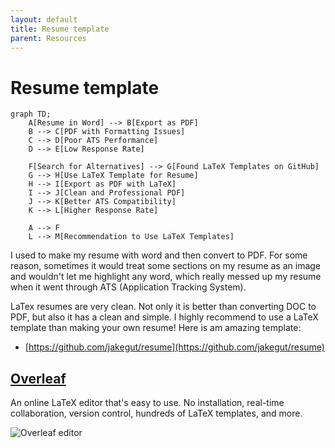 ```yaml
---
layout: default
title: Resume template
parent: Resources
---
```


# Resume template

```mermaid
graph TD;
    A[Resume in Word] --> B[Export as PDF]
    B --> C[PDF with Formatting Issues]
    C --> D[Poor ATS Performance]
    D --> E[Low Response Rate]
    
    F[Search for Alternatives] --> G[Found LaTeX Templates on GitHub]
    G --> H[Use LaTeX Template for Resume]
    H --> I[Export as PDF with LaTeX]
    I --> J[Clean and Professional PDF]
    J --> K[Better ATS Compatibility]
    K --> L[Higher Response Rate]
    
    A --> F
    L --> M[Recommendation to Use LaTeX Templates]
```

I used to make my resume with word and then convert to PDF. For some reason, sometimes it would treat some sections on my resume as an image and wouldn't let me highlight any word, which really messed up my resume when it went through ATS (Application Tracking System).

LaTex resumes are very clean. Not only it is better than converting DOC to PDF, but also it has a clean and simple. I highly recommend to use a LaTeX template than making your own resume! Here is am amazing template:

- [https://github.com/jakegut/resume](https://github.com/jakegut/resume)


## [Overleaf](https://www.overleaf.com)

An online LaTeX editor that's easy to use. No installation, real-time collaboration, version control, hundreds of LaTeX templates, and more.

![Overleaf editor](../../assets/images/blogs/overleaf.png)
